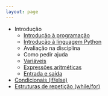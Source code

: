 ```yaml
---
layout: page
---
```


- Introdução
  - [Introdução à programação](00a-intro-programacao)
  - [Introdução à linguagem Python](00b-intro-python)
  - Avaliação na disciplina
  - Como pedir ajuda
  - [Variáveis](01a-variaveis)
  - [Expressões aritméticas](01b-expressoes)
  - [Entrada e saída](01c-entrada-saida)
- [Condicionais (if/else)](02-if-else)
- [Estruturas de repetição (while/for)](https://docs.google.com/presentation/d/1fIC4ntPE-z-rJNGRwaMYT6U64yitrdRe7SORdhAXNDo/edit?usp=sharing)